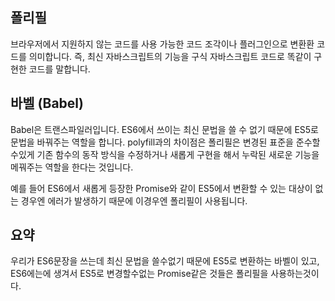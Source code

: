 ## 폴리필

브라우저에서 지원하지 않는 코드를 사용 가능한 코드 조각이나 플러그인으로 변환환 코드를 의미합니다.
즉, 최신 자바스크립트의 기능을 구식 자바스크립트 코드로 똑같이 구현한 코드를 말합니다.

## 바벨 (Babel)

Babel은 트랜스파일러입니다. ES6에서 쓰이는 최신 문법을 쓸 수 없기 때문에 ES5로 문법을 바꿔주는 역할을 합니다.
polyfill과의 차이점은 폴리필은 변경된 표준을 준수할수있게 기존 함수의 동작 방식을 수정하거나 새롭게 구현을 해서 누락된 새로운 기능을 메꿔주는 역할을 한다는 것입니다.

예를 들어 ES6에서 새롭게 등장한 Promise와 같이 ES5에서 변환할 수 있는 대상이 없는 경우엔 에러가 발생하기 때문에 이경우엔 폴리필이 사용됩니다.

## 요약

우리가 ES6문장을 쓰는데 최신 문법을 쓸수없기 때문에 ES5로 변환하는 바벨이 있고, ES6에는에 생겨서 ES5로 변경할수없는 Promise같은 것들은 폴리필을 사용하는것이다.
